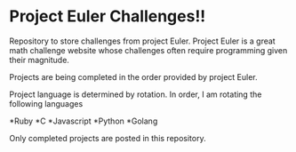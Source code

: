 # Project Euler Challenges!!

Repository to store challenges from project Euler.  Project Euler is a great math challenge website whose challenges often require programming given their magnitude.

Projects are being completed in the order provided by project Euler.

Project language is determined by rotation.  In order, I am rotating the following languages

*Ruby
*C
*Javascript
*Python
*Golang

Only completed projects are posted in this repository.
